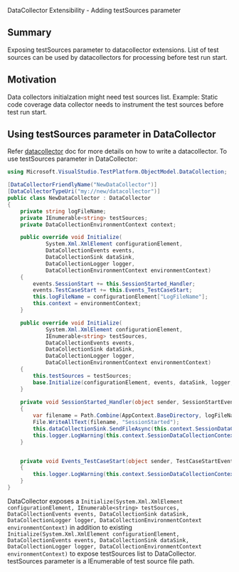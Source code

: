 DataCollector Extensibility - Adding testSources parameter

## Summary
Exposing testSources parameter to datacollector extensions. List of test sources can be used by datacollectors for processing before test run start.

## Motivation
Data collectors initialzation might need test sources list. Example: Static code coverage data collector needs to instrument the test sources before test run start.

## Using testSources parameter in DataCollector

Refer [datacollector](https://github.com/Microsoft/vstest/tree/master/test/TestAssets/OutOfProcDataCollector) doc for more details on how to write a datacollector.
To use testSources parameter in DataCollector:

```csharp
using Microsoft.VisualStudio.TestPlatform.ObjectModel.DataCollection;

[DataCollectorFriendlyName("NewDataCollector")]
[DataCollectorTypeUri("my://new/datacollector")]
public class NewDataCollector : DataCollector
{
    private string logFileName;
	private IEnumerable<string> testSources;
    private DataCollectionEnvironmentContext context;

    public override void Initialize(
            System.Xml.XmlElement configurationElement,
            DataCollectionEvents events,
            DataCollectionSink dataSink,
            DataCollectionLogger logger,
            DataCollectionEnvironmentContext environmentContext)
    {
        events.SessionStart += this.SessionStarted_Handler;
        events.TestCaseStart += this.Events_TestCaseStart;
        this.logFileName = configurationElement["LogFileName"];
		this.context = environmentContext;
    }

	public override void Initialize(
            System.Xml.XmlElement configurationElement,
			IEnumerable<string> testSources,
            DataCollectionEvents events,
            DataCollectionSink dataSink,
            DataCollectionLogger logger,
            DataCollectionEnvironmentContext environmentContext)
    {
		this.testSources = testSources;
		base.Initialize(configurationElement, events, dataSink, logger, environmentContext);
    }
    
    private void SessionStarted_Handler(object sender, SessionStartEventArgs args)
    {
        var filename = Path.Combine(AppContext.BaseDirectory, logFileName);
        File.WriteAllText(filename, "SessionStarted");
        this.dataCollectionSink.SendFileAsync(this.context.SessionDataCollectionContext, filename, true);
        this.logger.LogWarning(this.context.SessionDataCollectionContext, "SessionStarted");
    }


    private void Events_TestCaseStart(object sender, TestCaseStartEventArgs e)
    {
        this.logger.LogWarning(this.context.SessionDataCollectionContext, "TestCaseStarted " + e.TestCaseName);
    }
}
```
DataCollector exposes a `Initialize(System.Xml.XmlElement configurationElement, IEnumerable<string> testSources, DataCollectionEvents events, DataCollectionSink dataSink, DataCollectionLogger logger, DataCollectionEnvironmentContext environmentContext)` in addition to existing `Initialize(System.Xml.XmlElement configurationElement, DataCollectionEvents events, DataCollectionSink dataSink, DataCollectionLogger logger, DataCollectionEnvironmentContext environmentContext)` to expose testSources list to DataCollector.
testSources parameter is a IEnumerable of test source file path.